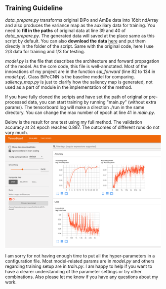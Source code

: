 ## Training Guideline

*data\_prepare.py* transforms original BiPo and AmBe data into 16bit ndArray and also produces the variance map as the auxiliary data for training. You need to **fill in the paths** of original data at line 39 and 40 of *data\_prepare.py*. The generated data will saved at the place same as this script by default. You can also **download the data** [here](https://drive.google.com/file/d/1IyxCEBWta744_XV84O4yfW-ESO1oDZXT/view?usp=sharing) and put them directly in the folder of the script. Same with the original code, here I use 2/3 data for training and 1/3 for testing. 

*model.py* is the file that describes the architecture and forward propagation of the model. As the core code, this file is well-annotated. Most of the innovations of my project are in the function *sal_forward* (line 82 to 134 in *model.py*). Class BiPoCNN is the baseline model for comparing. *saliency_map.py* is just to clarify how the saliency map is generated, not used as a part of module in the implementation of the method. 

If you have fully cloned the scripts and have set the path of original or pre-processed data, you can start training by running "main.py" (without extra params). The tensorboard log will make a direction ./run in the same directory. You can change the max number of epoch at line 41 in *main.py*.

Below is the result for one test using my full method. The validation accuracy at 24 epoch reaches 0.887. The outcomes of different runs do not vary much.
![avatar](https://github.com/agnesjn/MSc_Project/blob/master/result.png)

I am sorry for not having enough time to put all the hyper-parameters in a configuration file. Most model-related params are in *model.py* and others regarding training setup are in *train.py*. I am happy to help if you want to have a clearer understanding of the parameter settings or try other combinations. Also please let me know if you have any questions about my work.